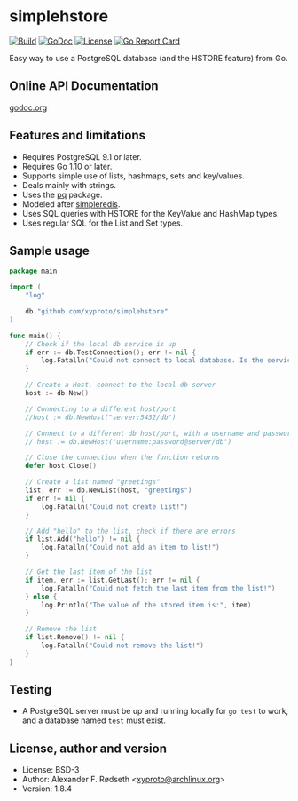 simplehstore
===========

[![Build](https://github.com/xyproto/simplehstore/actions/workflows/test.yml/badge.svg)](https://github.com/xyproto/simplehstore/actions/workflows/test.yml)
[![GoDoc](https://godoc.org/github.com/xyproto/simplehstore?status.svg)](http://godoc.org/github.com/xyproto/simplehstore)
[![License](http://img.shields.io/badge/license-BSD-blue.svg?style=flat)](https://raw.githubusercontent.com/xyproto/simplehstore/master/LICENSE)
[![Go Report Card](https://goreportcard.com/badge/github.com/xyproto/simplehstore)](https://goreportcard.com/report/github.com/xyproto/simplehstore)


Easy way to use a PostgreSQL database (and the HSTORE feature) from Go.


Online API Documentation
------------------------

[godoc.org](http://godoc.org/github.com/xyproto/simplehstore)


Features and limitations
------------------------

* Requires PostgreSQL 9.1 or later.
* Requires Go 1.10 or later.
* Supports simple use of lists, hashmaps, sets and key/values.
* Deals mainly with strings.
* Uses the [pq](https://github.com/lib/pq) package.
* Modeled after [simpleredis](https://github.com/xyproto/simpleredis).
* Uses SQL queries with HSTORE for the KeyValue and HashMap types.
* Uses regular SQL for the List and Set types.

Sample usage
------------

~~~go
package main

import (
    "log"

    db "github.com/xyproto/simplehstore"
)

func main() {
    // Check if the local db service is up
    if err := db.TestConnection(); err != nil {
        log.Fatalln("Could not connect to local database. Is the service up and running?")
    }

    // Create a Host, connect to the local db server
    host := db.New()

    // Connecting to a different host/port
    //host := db.NewHost("server:5432/db")

    // Connect to a different db host/port, with a username and password
    // host := db.NewHost("username:password@server/db")

    // Close the connection when the function returns
    defer host.Close()

    // Create a list named "greetings"
    list, err := db.NewList(host, "greetings")
    if err != nil {
        log.Fatalln("Could not create list!")
    }

    // Add "hello" to the list, check if there are errors
    if list.Add("hello") != nil {
        log.Fatalln("Could not add an item to list!")
    }

    // Get the last item of the list
    if item, err := list.GetLast(); err != nil {
        log.Fatalln("Could not fetch the last item from the list!")
    } else {
        log.Println("The value of the stored item is:", item)
    }

    // Remove the list
    if list.Remove() != nil {
        log.Fatalln("Could not remove the list!")
    }
}
~~~

Testing
-------

* A PostgreSQL server must be up and running locally for `go test` to work, and a database named `test` must exist.


License, author and version
---------------------------

* License: BSD-3
* Author: Alexander F. Rødseth &lt;xyproto@archlinux.org&gt;
* Version: 1.8.4
